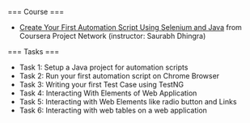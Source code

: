 === Course ===
- [Create Your First Automation Script Using Selenium and Java](https://www.coursera.org/projects/create-automation-script-using-selenium-java) from Coursera Project Network (instructor: Saurabh Dhingra)

=== Tasks ===
- Task 1: Setup a Java project for automation scripts
- Task 2: Run your first automation script on Chrome Browser
- Task 3: Writing your first Test Case using TestNG
- Task 4: Interacting With Elements of Web Application
- Task 5: Interacting with Web Elements like radio button and Links
- Task 6: Interacting with web tables on a web application